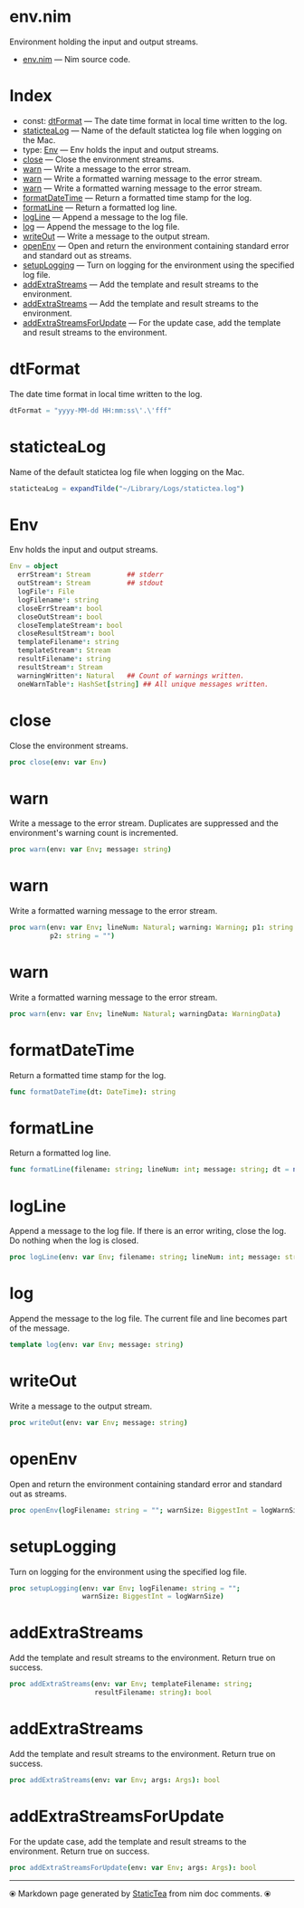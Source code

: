 # env.nim

Environment holding the input and output streams.

* [env.nim](../src/env.nim) &mdash; Nim source code.
# Index

* const: [dtFormat](#dtformat) &mdash; The date time format in local time written to the log.
* [staticteaLog](#statictealog) &mdash; Name of the default statictea log file when logging on the Mac.
* type: [Env](#env) &mdash; Env holds the input and output streams.
* [close](#close) &mdash; Close the environment streams.
* [warn](#warn) &mdash; Write a message to the error stream.
* [warn](#warn) &mdash; Write a formatted warning message to the error stream.
* [warn](#warn) &mdash; Write a formatted warning message to the error stream.
* [formatDateTime](#formatdatetime) &mdash; Return a formatted time stamp for the log.
* [formatLine](#formatline) &mdash; Return a formatted log line.
* [logLine](#logline) &mdash; Append a message to the log file.
* [log](#log) &mdash; Append the message to the log file.
* [writeOut](#writeout) &mdash; Write a message to the output stream.
* [openEnv](#openenv) &mdash; Open and return the environment containing standard error and standard out as streams.
* [setupLogging](#setuplogging) &mdash; Turn on logging for the environment using the specified log file.
* [addExtraStreams](#addextrastreams) &mdash; Add the template and result streams to the environment.
* [addExtraStreams](#addextrastreams) &mdash; Add the template and result streams to the environment.
* [addExtraStreamsForUpdate](#addextrastreamsforupdate) &mdash; For the update case, add the template and result streams to the environment.

# dtFormat

The date time format in local time written to the log.

```nim
dtFormat = "yyyy-MM-dd HH:mm:ss\'.\'fff"
```


# staticteaLog

Name of the default statictea log file when logging on the Mac.

```nim
staticteaLog = expandTilde("~/Library/Logs/statictea.log")
```


# Env

Env holds the input and output streams.

```nim
Env = object
  errStream*: Stream         ## stderr
  outStream*: Stream         ## stdout
  logFile*: File
  logFilename*: string
  closeErrStream*: bool
  closeOutStream*: bool
  closeTemplateStream*: bool
  closeResultStream*: bool
  templateFilename*: string
  templateStream*: Stream
  resultFilename*: string
  resultStream*: Stream
  warningWritten*: Natural   ## Count of warnings written.
  oneWarnTable*: HashSet[string] ## All unique messages written.

```


# close

Close the environment streams.

```nim
proc close(env: var Env)
```


# warn

Write a message to the error stream. Duplicates are suppressed and the environment's warning count is incremented.

```nim
proc warn(env: var Env; message: string)
```


# warn

Write a formatted warning message to the error stream.

```nim
proc warn(env: var Env; lineNum: Natural; warning: Warning; p1: string = "";
          p2: string = "")
```


# warn

Write a formatted warning message to the error stream.

```nim
proc warn(env: var Env; lineNum: Natural; warningData: WarningData)
```


# formatDateTime

Return a formatted time stamp for the log.

```nim
func formatDateTime(dt: DateTime): string
```


# formatLine

Return a formatted log line.

```nim
func formatLine(filename: string; lineNum: int; message: string; dt = now()): string
```


# logLine

Append a message to the log file. If there is an error writing, close the log. Do nothing when the log is closed.

```nim
proc logLine(env: var Env; filename: string; lineNum: int; message: string)
```


# log

Append the message to the log file. The current file and line becomes part of the message.

```nim
template log(env: var Env; message: string)
```


# writeOut

Write a message to the output stream.

```nim
proc writeOut(env: var Env; message: string)
```


# openEnv

Open and return the environment containing standard error and standard out as streams.

```nim
proc openEnv(logFilename: string = ""; warnSize: BiggestInt = logWarnSize): Env
```


# setupLogging

Turn on logging for the environment using the specified log file.

```nim
proc setupLogging(env: var Env; logFilename: string = "";
                  warnSize: BiggestInt = logWarnSize)
```


# addExtraStreams

Add the template and result streams to the environment. Return true on success.

```nim
proc addExtraStreams(env: var Env; templateFilename: string;
                     resultFilename: string): bool
```


# addExtraStreams

Add the template and result streams to the environment. Return true on success.

```nim
proc addExtraStreams(env: var Env; args: Args): bool
```


# addExtraStreamsForUpdate

For the update case, add the template and result streams to the environment. Return true on success.

```nim
proc addExtraStreamsForUpdate(env: var Env; args: Args): bool
```



---
⦿ Markdown page generated by [StaticTea](https://github.com/flenniken/statictea/) from nim doc comments. ⦿
